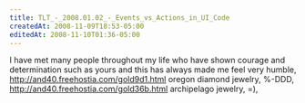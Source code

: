 ```yaml
---
title: TLT_-_2008.01.02_-_Events_vs_Actions_in_UI_Code
createdAt: 2008-11-09T18:53-05:00
editedAt: 2008-11-10T01:36-05:00
---
```


I have met many people throughout my life who have shown courage and determination such as yours and this has always made me feel very humble, http://and40.freehostia.com/gold9d1.html oregon diamond jewelry,  %-DDD, http://and40.freehostia.com/gold36b.html archipelago jewelry,  =), 

